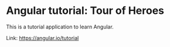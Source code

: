 # Angular tutorial: Tour of Heroes


This is a tutorial application to learn Angular.

Link: https://angular.io/tutorial

